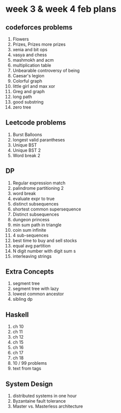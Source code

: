 # week 3 & week 4 feb plans

## codeforces problems

1. Flowers
2. Prizes, Prizes more prizes
3. xenia and bit ops
4. vasya and chess
5. mashmokh and acm
6. multiplication table
7. Unbearable controversy of being
8. Caesar's legion
9. Colorful graph
10. little girl and max xor
11. Greg and graph
12. long path
13. good substring
14. zero tree

## Leetcode problems

1. Burst Balloons
3. longest valid parantheses
5. Unique BST
6. Unique BST 2
8. Word break 2

## DP

1. Regular expression match
2. palindrome partitioning 2
3. word break
4. evaluate expr to true
5. distinct subsequences
6. shortest common supersequence
7. Distinct subsequences
8. dungeon princess
9. min sum path in triangle
10. coin sum infinite
11. 4 sub-sequences
12. best time to buy and sell stocks
13. equal avg partition
14. N digit number with digit sum s
15. interleaving strings

## Extra Concepts

1. segment tree
2. segment tree with lazy
3. lowest common ancestor
4. sibling dp

## Haskell

1. ch 10
2. ch 11 
3. ch 12
4. ch 15
5. ch 16
6. ch 17
7. ch 18
8. 10 / 99 problems
9. text from tags

## System Design

1. distributed systems in one hour
2. Byzantaine fault tolerance
3. Master vs. Masterless architecture
